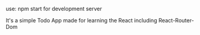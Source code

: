 use:
npm start for development server

It's a simple Todo App made for learning the React including React-Router-Dom